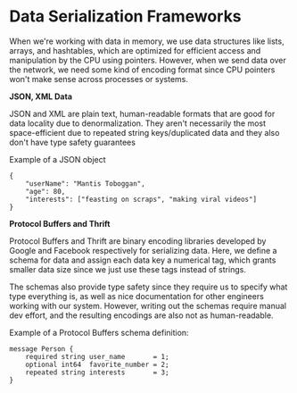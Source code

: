 # Data Serialization Frameworks

When we're working with data in memory, we use data structures like lists, arrays, and hashtables, which are optimized for efficient access and manipulation by the CPU using pointers. However, when we send data over the network, we need some kind of encoding format since CPU pointers won't make sense across processes or systems.

**JSON, XML Data**

JSON and XML are plain text, human-readable formats that are good for data locality due to denormalization. They aren't necessarily the most space-efficient due to repeated string keys/duplicated data and they also don't have type safety guarantees

Example of a JSON object

```
{
    "userName": "Mantis Toboggan",
    "age": 80,
    "interests": ["feasting on scraps", "making viral videos"]
}

```

**Protocol Buffers and Thrift**

Protocol Buffers and Thrift are binary encoding libraries developed by Google and Facebook respectively for serializing data. Here, we define a schema for data and assign each data key a numerical tag, which grants smaller data size since we just use these tags instead of strings.

The schemas also provide type safety since they require us to specify what type everything is, as well as nice documentation for other engineers working with our system. However, writing out the schemas require manual dev effort, and the resulting encodings are also not as human-readable.

Example of a Protocol Buffers schema definition:

```
message Person {
    required string user_name       = 1;
    optional int64  favorite_number = 2;
    repeated string interests       = 3;
}
```
